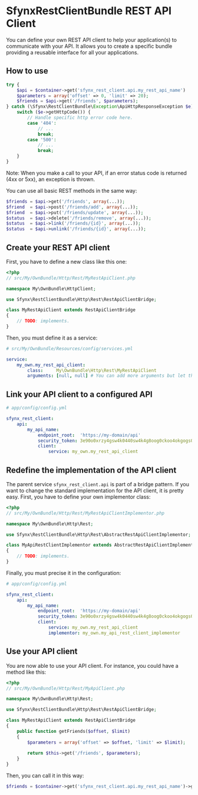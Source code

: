 SfynxRestClientBundle REST API Client
=================================

You can define your own REST API client to help your application(s) to communicate with your API.
It allows you to create a specific bundle providing a reusable interface for all your applications.


How to use
----------
```php
try {
    $api = $container->get('sfynx_rest_client.api.my_rest_api_name')
    $parameters = array('offset' => 0, 'limit' => 20);
    $friends = $api->get('/friends', $parameters);
} catch (\Sfynx\RestClientBundle\Exception\ApiHttpResponseException $e) {
    switch ($e->getHttpCode()) {
        // Handle specific http error code here.
        case '404':
            // ...
            break;
        case '500':
            // ...
            break;
    }
}
```

Note: When you make a call to your API, if an error status code is returned (4xx or 5xx), an exception is thrown.

You can use all basic REST methods in the same way:
```php
$friends = $api->get('/friends', array(...));
$friend  = $api->post('/friends/add', array(...));
$friend  = $api->put('/friends/update', array(...));
$status  = $api->delete('/friends/remove', array(...));
$status  = $api->link('/friends/{id}', array(...));
$status  = $api->unlink('/friends/{id}', array(...));
```


Create your REST API client
----------------------------

First, you have to define a new class like this one:
``` php
<?php
// src/My/OwnBundle/Http/Rest/MyRestApiClient.php

namespace My\OwnBundle\HttpClient;

use Sfynx\RestClientBundle\Http\Rest\RestApiClientBridge;

class MyRestApiClient extends RestApiClientBridge
{
    // TODO: implements.
}
```

Then, you must define it as a service:
``` yaml
# src/My/OwnBundle/Resources/config/services.yml

service:
    my_own.my_rest_api_client:
        class:     My\OwnBundle\Http\Rest\MyRestApiClient
        arguments: [null, null] # You can add more arguments but let the first two null.
```


Link your API client to a configured API
----------------------------------------

``` yaml
# app/config/config.yml

sfynx_rest_client:
    api:
        my_api_name:
            endpoint_root:  'https://my-domain/api'
            security_token: 3e90o0xrzy4gsw4k0440sw4k4g8oog0ckoo4okgogs0wowo4sg
            client:    
                service: my_own.my_rest_api_client
```


Redefine the implementation of the API client
---------------------------------------------

The parent service `sfynx_rest_client.api` is part of a bridge pattern.
If you want to change the standard implementation for the API client, it is pretty easy.
First, you have to define your own implementor class:
``` php
<?php
// src/My/OwnBundle/Http/Rest/MyRestApiClientImplementor.php

namespace My\OwnBundle\Http\Rest;

use Sfynx\RestClientBundle\Http\Rest\AbstractRestApiClientImplementor;

class MyApiRestClientImplementor extends AbstractRestApiClientImplementor
{
    // TODO: implements.
}
```

Finally, you must precise it in the configuration:
``` yaml
# app/config/config.yml

sfynx_rest_client:
    api:
        my_api_name:
            endpoint_root:  'https://my-domain/api'
            security_token: 3e90o0xrzy4gsw4k0440sw4k4g8oog0ckoo4okgogs0wowo4sg
            client:    
                service: my_own.my_rest_api_client
                implementor: my_own.my_api_rest_client_implementor
```


Use your API client
-------------------

You are now able to use your API client.
For instance, you could have a method like this:
``` php
<?php
// src/My/OwnBundle/Http/Rest/MyApiClient.php

namespace My\OwnBundle\Http\Rest;

use Sfynx\RestClientBundle\Http\Rest\RestApiClientBridge;

class MyRestApiClient extends RestApiClientBridge
{
    public function getFriends($offset, $limit)
    {
        $parameters = array('offset' => $offset, 'limit' => $limit);
    
        return $this->get('/friends', $parameters);
    }
}
```

Then, you can call it in this way:
``` php
$friends = $container->get('sfynx_rest_client.api.my_rest_api_name')->getFriends(0, 20);
```
